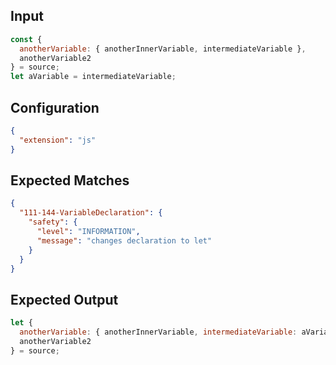 
## Input
```javascript input
const {
  anotherVariable: { anotherInnerVariable, intermediateVariable }, 
  anotherVariable2 
} = source;
let aVariable = intermediateVariable;
```

## Configuration
```json configuration
{
  "extension": "js"
}
```

## Expected Matches
```json expected matches
{
  "111-144-VariableDeclaration": {
    "safety": {
      "level": "INFORMATION",
      "message": "changes declaration to let"
    }
  }
}
```

## Expected Output
```javascript expected output
let {
  anotherVariable: { anotherInnerVariable, intermediateVariable: aVariable }, 
  anotherVariable2 
} = source;
```
